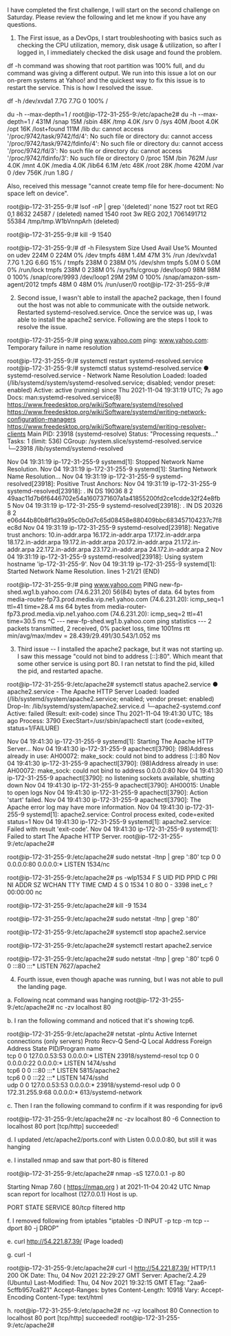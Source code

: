 I have completed the first challenge, I will start on the second challenge on Saturday. Please review the following and let me know if you have any questions. 



1) The First issue, as a DevOps, I start troubleshooting with basics such as checking the CPU utilization, memory, disk usage & utilization, so after I logged in, I immediately checked the disk usage and found the problem. 

df -h command was showing that root partition was 100% full, and du command was giving a different output. We run into this issue a lot on our on-prem systems at Yahoo! and the quickest way to fix this issue is to restart the service. This is how I resolved the issue. 


df -h 
/dev/xvda1      7.7G  7.7G     0 100% /

du -h --max-depth=1 /
root@ip-172-31-255-9:/etc/apache2# du -h --max-depth=1 / 
431M	/snap
15M	/sbin
48K	/tmp
4.0K	/srv
0	/sys
40M	/boot
4.0K	/opt
16K	/lost+found
111M	/lib
du: cannot access '/proc/9742/task/9742/fd/4': No such file or directory
du: cannot access '/proc/9742/task/9742/fdinfo/4': No such file or directory
du: cannot access '/proc/9742/fd/3': No such file or directory
du: cannot access '/proc/9742/fdinfo/3': No such file or directory
0	/proc
15M	/bin
762M	/usr
4.0K	/mnt
4.0K	/media
4.0K	/lib64
6.1M	/etc
48K	/root
28K	/home
420M	/var
0	/dev
756K	/run
1.8G	/


Also, received this message "cannot create temp file for here-document: No space left on device".  

 root@ip-172-31-255-9:/# lsof -nP | grep '(deleted)'
 none       1527                   root  txt       REG                0,1       8632      24587 / (deleted)
 named      1540                   root    3w      REG              202,1 7061491712      55384 /tmp/tmp.W1bVnnpArh (deleted)
 
 root@ip-172-31-255-9:/# kill -9 1540

 root@ip-172-31-255-9:/# df -h 
 Filesystem      Size  Used Avail Use% Mounted on
 udev            224M     0  224M   0% /dev
 tmpfs            48M  1.4M   47M   3% /run
 /dev/xvda1      7.7G  1.2G  6.6G  15% /
 tmpfs           238M     0  238M   0% /dev/shm
 tmpfs           5.0M     0  5.0M   0% /run/lock
 tmpfs           238M     0  238M   0% /sys/fs/cgroup
 /dev/loop0       98M   98M     0 100% /snap/core/9993
 /dev/loop1       29M   29M     0 100% /snap/amazon-ssm-agent/2012
 tmpfs            48M     0   48M   0% /run/user/0
 root@ip-172-31-255-9:/# 
 
 
2) Second issue, I wasn't able to install the apache2 package, then I found out the host was not able to communicate with the outside network. Restarted systemd-resolved.service. Once the service was up, I was able to install the apache2 service. Following are the steps I took to resolve the issue. 
 
 
 root@ip-172-31-255-9:/# ping www.yahoo.com 
 ping: www.yahoo.com: Temporary failure in name resolution
 
 
 root@ip-172-31-255-9:/# systemctl restart systemd-resolved.service
 root@ip-172-31-255-9:/# systemctl status systemd-resolved.service
 ● systemd-resolved.service - Network Name Resolution
    Loaded: loaded (/lib/systemd/system/systemd-resolved.service; disabled; vendor preset: enabled)
    Active: active (running) since Thu 2021-11-04 19:31:19 UTC; 7s ago
      Docs: man:systemd-resolved.service(8)
            https://www.freedesktop.org/wiki/Software/systemd/resolved
            https://www.freedesktop.org/wiki/Software/systemd/writing-network-configuration-managers
            https://www.freedesktop.org/wiki/Software/systemd/writing-resolver-clients
  Main PID: 23918 (systemd-resolve)
    Status: "Processing requests..."
     Tasks: 1 (limit: 536)
    CGroup: /system.slice/systemd-resolved.service
            └─23918 /lib/systemd/systemd-resolved

 Nov 04 19:31:19 ip-172-31-255-9 systemd[1]: Stopped Network Name Resolution.
 Nov 04 19:31:19 ip-172-31-255-9 systemd[1]: Starting Network Name Resolution...
 Nov 04 19:31:19 ip-172-31-255-9 systemd-resolved[23918]: Positive Trust Anchors:
 Nov 04 19:31:19 ip-172-31-255-9 systemd-resolved[23918]: . IN DS 19036 8 2 49aac11d7b6f6446702e54a1607371607a1a41855200fd2ce1cdde32f24e8fb5
 Nov 04 19:31:19 ip-172-31-255-9 systemd-resolved[23918]: . IN DS 20326 8 2 e06d44b80b8f1d39a95c0b0d7c65d08458e880409bbc683457104237c7f8ec8d
 Nov 04 19:31:19 ip-172-31-255-9 systemd-resolved[23918]: Negative trust anchors: 10.in-addr.arpa 16.172.in-addr.arpa 17.172.in-addr.arpa 18.172.in-addr.arpa 19.172.in-addr.arpa 20.172.in-addr.arpa 21.172.in-addr.arpa 22.172.in-addr.arpa 23.172.in-addr.arpa 24.172.in-addr.arpa 2
 Nov 04 19:31:19 ip-172-31-255-9 systemd-resolved[23918]: Using system hostname 'ip-172-31-255-9'.
 Nov 04 19:31:19 ip-172-31-255-9 systemd[1]: Started Network Name Resolution.
 lines 1-21/21 (END)


 root@ip-172-31-255-9:/# ping www.yahoo.com 
 PING new-fp-shed.wg1.b.yahoo.com (74.6.231.20) 56(84) bytes of data.
 64 bytes from media-router-fp73.prod.media.vip.ne1.yahoo.com (74.6.231.20): icmp_seq=1 ttl=41 time=28.4 ms
 64 bytes from media-router-fp73.prod.media.vip.ne1.yahoo.com (74.6.231.20): icmp_seq=2 ttl=41 time=30.5 ms
 ^C
 --- new-fp-shed.wg1.b.yahoo.com ping statistics ---
 2 packets transmitted, 2 received, 0% packet loss, time 1001ms
 rtt min/avg/max/mdev = 28.439/29.491/30.543/1.052 ms

 
 
 
3) Third issue -- I installed the apache2 package, but it was not starting up. I saw this message "could not bind to address [::]:80". Which meant that some other service is using port 80. I ran netstat to find the pid, killed the pid, and restarted apache. 
 
 
 root@ip-172-31-255-9:/etc/apache2# systemctl status apache2.service
 ● apache2.service - The Apache HTTP Server
    Loaded: loaded (/lib/systemd/system/apache2.service; enabled; vendor preset: enabled)
   Drop-In: /lib/systemd/system/apache2.service.d
            └─apache2-systemd.conf
    Active: failed (Result: exit-code) since Thu 2021-11-04 19:41:30 UTC; 18s ago
   Process: 3790 ExecStart=/usr/sbin/apachectl start (code=exited, status=1/FAILURE)

 Nov 04 19:41:30 ip-172-31-255-9 systemd[1]: Starting The Apache HTTP Server...
 Nov 04 19:41:30 ip-172-31-255-9 apachectl[3790]: (98)Address already in use: AH00072: make_sock: could not bind to address [::]:80
 Nov 04 19:41:30 ip-172-31-255-9 apachectl[3790]: (98)Address already in use: AH00072: make_sock: could not bind to address 0.0.0.0:80
 Nov 04 19:41:30 ip-172-31-255-9 apachectl[3790]: no listening sockets available, shutting down
 Nov 04 19:41:30 ip-172-31-255-9 apachectl[3790]: AH00015: Unable to open logs
 Nov 04 19:41:30 ip-172-31-255-9 apachectl[3790]: Action 'start' failed.
 Nov 04 19:41:30 ip-172-31-255-9 apachectl[3790]: The Apache error log may have more information.
 Nov 04 19:41:30 ip-172-31-255-9 systemd[1]: apache2.service: Control process exited, code=exited status=1
 Nov 04 19:41:30 ip-172-31-255-9 systemd[1]: apache2.service: Failed with result 'exit-code'.
 Nov 04 19:41:30 ip-172-31-255-9 systemd[1]: Failed to start The Apache HTTP Server.
 root@ip-172-31-255-9:/etc/apache2# 

 

 
 root@ip-172-31-255-9:/etc/apache2# sudo netstat -ltnp | grep ':80'
 tcp        0      0 0.0.0.0:80              0.0.0.0:*               LISTEN      1534/nc             


 root@ip-172-31-255-9:/etc/apache2# ps -wlp1534
 F S   UID   PID  PPID  C PRI  NI ADDR SZ WCHAN  TTY          TIME CMD
 4 S     0  1534     1  0  80   0 -  3398 inet_c ?        00:00:00 nc

 root@ip-172-31-255-9:/etc/apache2# kill -9 1534

 root@ip-172-31-255-9:/etc/apache2# sudo netstat -ltnp | grep ':80'

 root@ip-172-31-255-9:/etc/apache2# systemctl stop apache2.service

 root@ip-172-31-255-9:/etc/apache2# systemctl restart apache2.service

root@ip-172-31-255-9:/etc/apache2# sudo netstat -ltnp | grep ':80'
tcp6       0      0 :::80                   :::*                    LISTEN      7627/apache2     
 
 
 
 
 4) Fourth issue, even though apache was running, but I was not able to pull the landing page. 
 
 a. Following ncat command was hanging
 root@ip-172-31-255-9:/etc/apache2# nc -zv localhost 80 

 
 b. I ran the following command and noticed that it's showing tcp6. 
  
 root@ip-172-31-255-9:/etc/apache2# netstat -plntu
 Active Internet connections (only servers)
 Proto Recv-Q Send-Q Local Address           Foreign Address         State       PID/Program name    
 tcp        0      0 127.0.0.53:53           0.0.0.0:*               LISTEN      23918/systemd-resol 
 tcp        0      0 0.0.0.0:22              0.0.0.0:*               LISTEN      1474/sshd           
 tcp6       0      0 :::80                   :::*                    LISTEN      5815/apache2        
 tcp6       0      0 :::22                   :::*                    LISTEN      1474/sshd           
 udp        0      0 127.0.0.53:53           0.0.0.0:*                           23918/systemd-resol 
 udp        0      0 172.31.255.9:68         0.0.0.0:*                           613/systemd-network 
 
 
c. Then I ran the following command to confirm if it was responding for ipv6

 root@ip-172-31-255-9:/etc/apache2# nc -zv localhost 80 -6
 Connection to localhost 80 port [tcp/http] succeeded!
 
 
d. I updated /etc/apache2/ports.conf with Listen 0.0.0.0:80, but still it was hanging 


e. I installed nmap and saw that port-80 is filtered 

 root@ip-172-31-255-9:/etc/apache2# nmap -sS 127.0.0.1 -p 80

 Starting Nmap 7.60 ( https://nmap.org ) at 2021-11-04 20:42 UTC
 Nmap scan report for localhost (127.0.0.1)
 Host is up.

 PORT   STATE    SERVICE
 80/tcp filtered http
 
 f. I removed following from iptables "iptables -D INPUT -p tcp -m tcp --dport 80 -j DROP"
 
 e. curl http://54.221.87.39/ (Page loaded)
 
 g. curl -I

root@ip-172-31-255-9:/etc/apache2# curl -I http://54.221.87.39/
HTTP/1.1 200 OK
Date: Thu, 04 Nov 2021 22:29:27 GMT
Server: Apache/2.4.29 (Ubuntu)
Last-Modified: Thu, 04 Nov 2021 19:32:15 GMT
ETag: "2aa6-5cffb957ca821"
Accept-Ranges: bytes
Content-Length: 10918
Vary: Accept-Encoding
Content-Type: text/html

h. root@ip-172-31-255-9:/etc/apache2# nc -vz localhost 80 
Connection to localhost 80 port [tcp/http] succeeded!
root@ip-172-31-255-9:/etc/apache2# 

